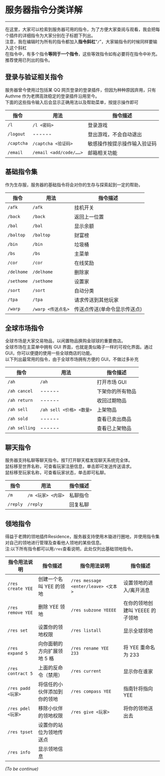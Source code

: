 # 服务器指令分类详解
-----
在这里，大家可以检索到服务器可用的指令，为了方便大家查阅与观看，我会把每个插件的详细指令为大家分别在子标题下列出。</br>
注意，我在编辑时为所有的指令都加入**指令斜杠**“`/`”，大家输指令的时候同样要输入这个斜杠</br>
在指令中，有多个指令**等同于一个指令**，这些等效指令如有必要将在指令中补充。推荐使用已列出的指令。

## 登录与验证相关指令
服务器曾今使用过包括某 QQ 网页登录的登录插件，但因为种种原因弃用，只有 Authme 作为老牌高效稳定的登录插件沿用至今。</br>下面的这些指令输入后会显示正确用法以及帮助菜单，按提示操作即可</br>

| 指令          | 用法                                             | 指令描述                             |
|-------------|------------------------------------------------|----------------------------------|
| `/l` | `/l <密码>`                                      | 登录游戏                           |
| `/logout`   | ------                                      | 登出游戏，不会自动退出           |
| `/captcha`  | `/captcha <验证码>`                               | 敏感操作按提示操作输入验证码 |
| `/email`    | `/email <add/code/……>` | 邮箱相关功能                           |

## 基础指令集
作为生存服，服务器的基础指令将会对你的生存与探索起到一定的帮助，</br>

| 指令         | 用法             | 指令描述            |
|------------|----------------|-----------------|
| `/afk`     | `/afk`         | 挂机开关            |
| `/back`    | `/back`        | 返回上一位置          |
| `/bal`     | `/bal`         | 显示余额            |
| `/baltop`  | `/baltop`      | 财富榜             |
| `/bin`     | `/bin`         | 垃圾桶             |
| `/bs`      | `/bs`          | 主菜单             |
| `/cor`     | `/cor`         | 在线奖励            |
| `/delhome` | `/delhome`     | 删除家             |
| `/sethome` | `/sethome`     | 设置家             |
| `/sort`    | `/sort`        | 自动分类            |
| `/tpa`     | `/tpa`         | 请求传送到其他玩家       |
| `/warp`    | `/warp <传送点名>` | 传送点传送(单命令显示传送点) |


## 全球市场指令
全球市场是大家交易物品，以闲置物品换购金球球的重要商店。</br>
全球市场在主菜单中拥有 GUI 界面，也就是类似箱子一样的可视化界面。通过 GUI，你可以便捷的使用一些全球商店的功能。</br>以下列出最常用的指令，由于全球市场拥有方便的 GUI，不做过多补充</br>

| 指令            | 用法                   | 指令描述     |
|---------------|----------------------|----------|
| `/ah`         | `/ah`                | 打开市场 GUI    |
| `/ah cancel`  | ------               | 下架你的所有物品 |
| `/ah return`  | ------               | 收回过期物品   |
| `/ah sell`    | `/ah sell <价格> <数量>` | 上架物品     |
| `/ah sold`    | ------               | 查看已卖出商品  |
| `/ah selling` | ------               | 查看已上架物品  |

## 聊天指令
服务器支持私聊等聊天指令。按T打开聊天框发现聊天系统完全体。</br>
鼠标移至世界名称，可查看玩家注册信息，单击即可发送传送请求。</br>
鼠标移至玩家名称，可查看玩家状态，单击即可私聊。</br>

| 指令            | 用法                   | 指令描述              |
|-------------------|--------------------------|-----------------------|
| `/m`          | `/m <玩家> <内容>`         | 私聊指令                    |
| `/reply`          | `/reply`            | 回复私聊               |

## 领地指令
得益于老牌的领地插件Residence，服务器支持使用木锄进行圈地，并使用指令集对自己的领地进行管理及查看他人领地的某些信息。</br>
注:以下所有指令都可以用`/res`查看说明，此处仅列出基础领地指令。</br>

| 指令用法说明                | 指令描述           | 指令用法说明                            | 指令描述              |
|-----------------------|----------------|-----------------------------------|-------------------|
| `/res create YEE`     | 创建一个名叫 YEE 的领地 | `/res message <enter/leave> <文本>` | 设置领地的进入/离开消息      |
| `/res remove YEE` | 删除 YEE 领地      | `/res subzone YEEEE`              | 在你的领地创建叫 YEEEE 的子领地 |
| `/res set`            | 设置你的领地权限       | `/res listall`                    | 显示全球领地            |
| `/res expand 5`       | 向你面朝的方向扩展领地 5 格 | `/res rename YEE 233`             | 将 YEE 重命名为 233    |
| `/res contract 5`     | 上面的反命令（禁用）       | `/res current`                    | 显示你在谁家            |
| `/res padd <玩家>`      | 将信任的小伙伴添加到你的领地 | `/res compass YEE`                | 指南针将指向 YEE        |
| `/res pdel <玩家>`      | 移除小伙伴的领地权限     | `/res give <玩家>`                  | 将你的领地送出去          |
| `/res tpset`          | 设置你的站位为领地传送点   |                                   |                   |
| `/res info`           | 显示领地信息         |                                   |                   |

_(To be continue)_